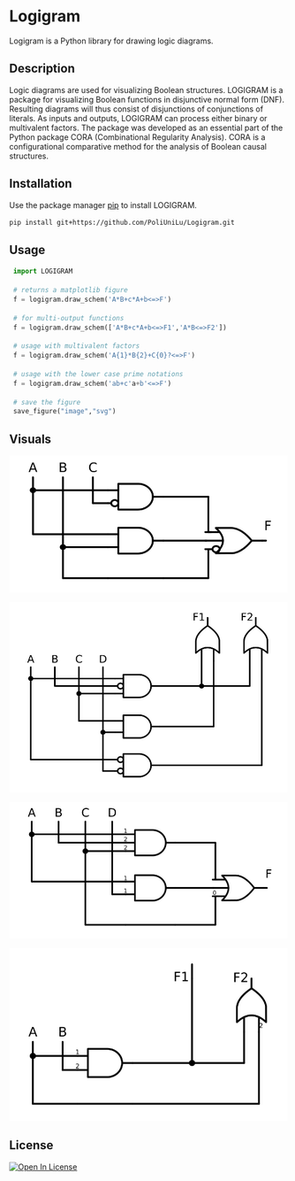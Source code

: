 # Logigram
 Logigram is a Python library for drawing logic diagrams.

## Description
Logic diagrams are used for visualizing Boolean structures.
LOGIGRAM is a package for visualizing Boolean functions in disjunctive normal 
form (DNF). Resulting diagrams will thus consist of disjunctions of
conjunctions of literals. As inputs and outputs, LOGIGRAM can process either
binary or multivalent factors. The package was developed as an essential part
of the Python package CORA (Combinational Regularity Analysis).
CORA is a configurational comparative method for the analysis of Boolean
causal structures.

 

## Installation
 
 Use the package manager [pip](https://pip.pypa.io/en/stable/) to install LOGIGRAM.
  
  ```bash
  pip install git+https://github.com/PoliUniLu/Logigram.git
  ```
  
## Usage
 
 ```python
  import LOGIGRAM
  
  # returns a matplotlib figure
  f = logigram.draw_schem('A*B+c*A+b<=>F') 
  
  # for multi-output functions
  f = logigram.draw_schem(['A*B+c*A+b<=>F1','A*B<=>F2']) 
  
  # usage with multivalent factors
  f = logigram.draw_schem('A{1}*B{2}+C{0}?<=>F')
  
  # usage with the lower case prime notations
  f = logigram.draw_schem('ab+c'a+b'<=>F')
 
  # save the figure 
  save_figure("image","svg")
  ```
## Visuals
  ![Ex. of a signle boolean function in a CDNF](examples/image2.svg)
  
  ![Ex. of the two boolean functions in a CDNF](examples/image1.svg)
  
  ![Ex. of a multi-value function in a CDNF](examples/image3.svg)
  
  ![Ex. of the two multi-value fucntions i a CDNF](examples/image4.svg)

## License
[![Open In License](https://mirrors.creativecommons.org/presskit/buttons/88x31/svg/by-nc-sa.svg)](https://creativecommons.org/licenses/by-nc-sa/4.0/)
